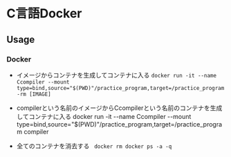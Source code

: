 # C言語Docker


## Usage 
### Docker
 - イメージからコンテナを生成してコンテナに入る
 `docker run -it --name Ccompiler --mount type=bind,source="$(PWD)"/practice_program,target=/practice_program -rm [IMAGE]`


 - compilerという名前のイメージからCcompilerという名前のコンテナを生成してコンテナに入る
docker run -it --name Ccompiler --mount type=bind,source="$(PWD)"/practice_program,target=/practice_program compiler

 - 全てのコンテナを消去する
` docker rm docker ps -a -q`